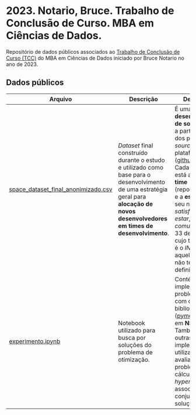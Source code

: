 # 2023. Notario, Bruce. Trabalho de Conclusão de Curso. MBA em Ciências de Dados.

Repositório de dados públicos associados ao [Trabalho de Conclusão de Curso (TCC)](tcc/2024_NOTARIO_MBA_TCC.pdf) do MBA em Ciências de Dados iniciado por Bruce Notario no ano de 2023.

## Dados públicos

|Arquivo|Descrição|Detalhamento|Formato|
|---------------|------------|------------|------------|
|[space_dataset_final_anonimizado.csv](space_dataset_final_anonimizado.csv)|*Dataset* final construído durante o estudo e utilizado como base para o desenvolvimento de uma estratégia geral para **alocação de novos desenvolvedores em times de desenvolvimento**.|É uma **lista de 180 desenvolvedores de software** obtida a partir de dados dos projetos *open source* da plataforma *.NET* ([github.com/dotnet](https://github.com/dotnet/)). Cada desenvolvedor está associado a um **time** (repositório/projeto) e a **estimativas** de seu nível de *satisfação e bem-estar*, *atividade* e *comunicação*. Os 33 desenvolvedores cujo time associado é o *INDEFINIDO* são aqueles que ainda não tem time definido.|No formato CSV, o *dataset* é composto pelos atributos **ID** *(string, unique, not null)*, **TIME** *(string)*, **SATISFACAO** *(float, normalizado, intervalo [0; 1])*, **ATIVIDADE** *(float, normalizado, intervalo [0; 1])* e **COMUNICACAO** *(float, normalizado, intervalo [0; 1])*.|
|[experimento.ipynb](experimento.ipynb)|Notebook utilizado para busca por soluções do problema de otimização.|Contém a implementação do problema proposto com o uso da biblioteca **pymoo** ([pymoo.org/](https://pymoo.org/)) e foco em **NSGA-II**. Também contém outras implementações utilizadas para avaliação do problema, como o cálculo do *hypervolume* associado a cada conjunto de soluções ótimas.|Faz uso do arquivo [dataset final](space_dataset_final_anonimizado.csv) e gera arquivos de logs, arquivos CSV com as soluções ótimas encontradas e atualiza um arquivo com todas as medias de *hypervolume* encontradas em cada experimento.|

